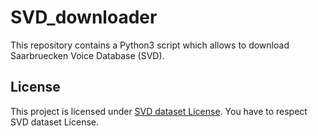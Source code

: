 # SVD_downloader

This repository contains a Python3 script which allows to download Saarbruecken Voice Database (SVD).


## License
This project is licensed under [SVD dataset License](LICENSE).
You have to respect SVD dataset License.
